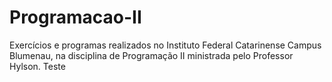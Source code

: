 # Programacao-II

Exercícios e programas realizados no Instituto Federal Catarinense Campus Blumenau, na disciplina de Programação II ministrada pelo Professor Hylson.
Teste

